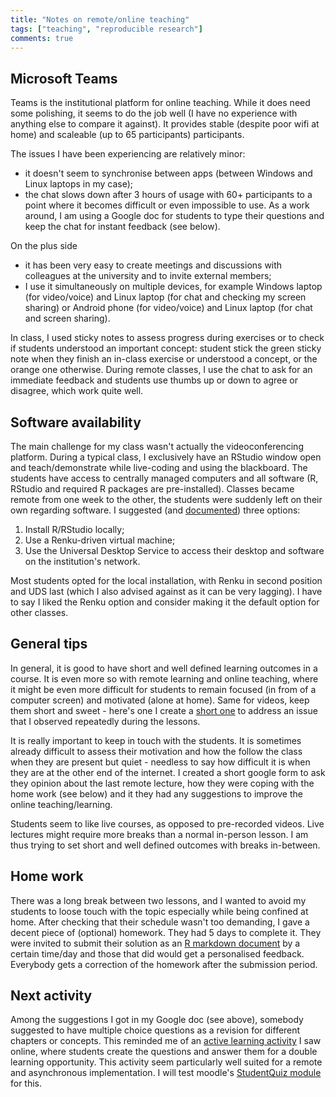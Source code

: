 ```yaml
---
title: "Notes on remote/online teaching"
tags: ["teaching", "reproducible research"]
comments: true
---
```


## Microsoft Teams

Teams is the institutional platform for online teaching. While it does
need some polishing, it seems to do the job well (I have no experience
with anything else to compare it against). It provides stable (despite
poor wifi at home) and scaleable (up to 65 participants) participants.

The issues I have been experiencing are relatively minor: 

- it doesn't seem to synchronise between apps (between Windows and
  Linux laptops in my case);
- the chat slows down after 3 hours of usage with 60+ participants to
  a point where it becomes difficult or even impossible to use. As a
  work around, I am using a Google doc for students to type their
  questions and keep the chat for instant feedback (see below).

On the plus side

-   it has been very easy to create meetings and discussions with
    colleagues at the university and to invite external members;
-   I use it simultaneously on multiple devices, for example Windows
    laptop (for video/voice) and Linux laptop (for chat and checking my
    screen sharing) or Android phone (for video/voice) and Linux laptop
    (for chat and screen sharing).

In class, I used sticky notes to assess progress during exercises or
to check if students understood an important concept: student stick
the green sticky note when they finish an in-class exercise or
understood a concept, or the orange one otherwise. During remote
classes, I use the chat to ask for an immediate feedback and students
use thumbs up or down to agree or disagree, which work quite well.


## Software availability

The main challenge for my class wasn't actually the videoconferencing
platform. During a typical class, I exclusively have an RStudio window
open and teach/demonstrate while live-coding and using the
blackboard. The students have access to centrally managed computers
and all software (R, RStudio and required R packages are
pre-installed). Classes became remote from one week to the other, the
students were suddenly left on their own regarding software. I
suggested (and [documented](https://uclouvain-cbio.github.io/WSBIM1207/sec-anx.html)) three options:

1.  Install R/RStudio locally;
2.  Use a Renku-driven virtual machine;
3.  Use the Universal Desktop Service to access their desktop and
    software on the institution's network.

Most students opted for the local installation, with Renku in second
position and UDS last (which I also advised against as it can be very
lagging). I have to say I liked the Renku option and consider making
it the default option for other classes.


## General tips

In general, it is good to have short and well defined learning
outcomes in a course. It is even more so with remote learning and
online teaching, where it might be even more difficult for students to
remain focused (in from of a computer screen) and motivated (alone at
home). Same for videos, keep them short and sweet - here's one I
create a [short one](https://youtu.be/4OXyyMIM6A8) to address an issue
that I observed repeatedly during the lessons.

It is really important to keep in touch with the students. It is
sometimes already difficult to assess their motivation and how the
follow the class when they are present but quiet - needless to say how
difficult it is when they are at the other end of the internet. I
created a short google form to ask they opinion about the last remote
lecture, how they were coping with the home work (see below) and it
they had any suggestions to improve the online teaching/learning.

Students seem to like live courses, as opposed to pre-recorded
videos. Live lectures might require more breaks than a normal
in-person lesson. I am thus trying to set short and well defined
outcomes with breaks in-between.


## Home work

There was a long break between two lessons, and I wanted to avoid my
students to loose touch with the topic especially while being confined
at home. After checking that their schedule wasn't too demanding, I
gave a decent piece of (optional) homework. They had 5 days to
complete it. They were invited to submit their solution as an [R
markdown
document](https://uclouvain-cbio.github.io/WSBIM1207/sec-rr.html#knitr-and-rmarkdown)
by a certain time/day and those that did would get a personalised
feedback. Everybody gets a correction of the homework after the
submission period.


## Next activity

Among the suggestions I got in my Google doc (see above), somebody
suggested to have multiple choice questions as a revision for
different chapters or concepts. This reminded me of an [active
learning activity](https://youtu.be/A0HDJoE7XIE) I saw online, where
students create the questions and answer them for a double learning
opportunity. This activity seem particularly well suited for a remote
and asynchronous implementation. I will test moodle's [StudentQuiz
module](https://docs.moodle.org/38/en/StudentQuiz_module) for this.

